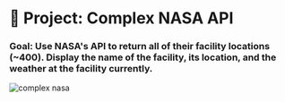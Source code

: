 # 🚀 Project: Complex NASA API

### Goal: Use NASA's API to return all of their facility locations (~400). Display the name of the facility, its location, and the weather at the facility currently. 

![complex nasa](https://user-images.githubusercontent.com/88905557/135734829-217deeb7-5f13-4723-804f-065238e5805d.png)
